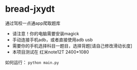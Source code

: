 # bread-jxydt
通过驾校一点通app爬取题库

- 请注意！你的电脑需要安装magick
- 手动连接手机adb，或者直接使用adb usb
- 需要你的手机选择科目一题目，选择背题[请自己修改滑动长度]
- 本项目测试在 红米note12T 2400*1080

如何运行：
`python main.py`